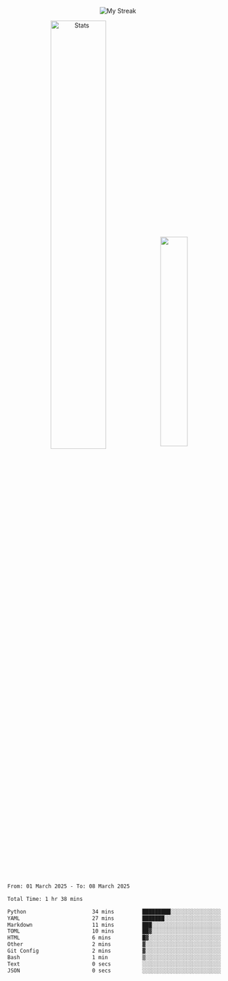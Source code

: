 <p align="center">
<picture>
  <source media="(prefers-color-scheme: dark)" srcset="http://github-readme-streak-stats.herokuapp.com?user=semolik&theme=dark&hide_border=true&background=DD272700">
  <img alt="My Streak" src="http://github-readme-streak-stats.herokuapp.com?user=semolik&hide_border=true">
</picture>
</p>
<div align="center">
  <picture>
    <source media="(prefers-color-scheme: dark)" srcset="https://github-readme-stats.vercel.app/api?username=semolik&show_icons=true&bg_color=DD272700&hide_border=true&theme=dark">
        <img alt="Stats" src="https://github-readme-stats.vercel.app/api?username=semolik&show_icons=true&bg_color=DD272700&hide_border=true" width="50%" >
  </picture>
  <sup>
  <picture>
  <source media="(prefers-color-scheme: dark)" srcset="https://github-readme-stats.vercel.app/api/top-langs/?username=semolik&layout=compact&hide_border=true&bg_color=DD272700&theme=dark">
  <img src="https://github-readme-stats.vercel.app/api/top-langs/?username=semolik&layout=compact&hide_border=true" width="35%" />
  </picture>
  </sup>
</div>
<!--START_SECTION:waka-->

```txt
From: 01 March 2025 - To: 08 March 2025

Total Time: 1 hr 38 mins

Python                     34 mins         █████████░░░░░░░░░░░░░░░░   35.55 %
YAML                       27 mins         ███████░░░░░░░░░░░░░░░░░░   27.89 %
Markdown                   11 mins         ███░░░░░░░░░░░░░░░░░░░░░░   12.12 %
TOML                       10 mins         ██▓░░░░░░░░░░░░░░░░░░░░░░   10.76 %
HTML                       6 mins          █▓░░░░░░░░░░░░░░░░░░░░░░░   07.11 %
Other                      2 mins          ▓░░░░░░░░░░░░░░░░░░░░░░░░   02.21 %
Git Config                 2 mins          ▓░░░░░░░░░░░░░░░░░░░░░░░░   02.18 %
Bash                       1 min           ▒░░░░░░░░░░░░░░░░░░░░░░░░   01.45 %
Text                       0 secs          ░░░░░░░░░░░░░░░░░░░░░░░░░   00.56 %
JSON                       0 secs          ░░░░░░░░░░░░░░░░░░░░░░░░░   00.14 %
```

<!--END_SECTION:waka-->

